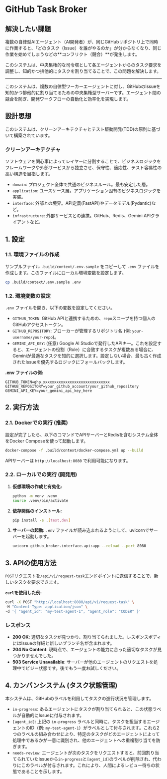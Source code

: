 # GitHub Task Broker

## 解決したい課題

複数の自律型AIエージェント（AI開発者）が、同じGitHubリポジトリ上で同時に作業すると、「どのタスク（Issue）を誰がやるのか」が分からなくなり、同じ作業を始めてしまうなどの**コンフリクト（競合）**が発生します。

このシステムは、中央集権的な司令塔として各エージェントからのタスク要求を調整し、知的かつ排他的にタスクを割り当てることで、この問題を解決します。

---

このシステムは、複数の自律型ワーカーエージェントに対し、GitHubのIssueを知的かつ排他的に割り当てるための中央集権型サーバーです。エージェント間の競合を防ぎ、開発ワークフローの自動化と効率化を実現します。

## 設計思想

このシステムは、クリーンアーキテクチャとテスト駆動開発(TDD)の原則に基づいて構築されています。

### クリーンアーキテクチャ

ソフトウェアを関心事によってレイヤーに分割することで、ビジネスロジックをフレームワークや外部サービスから独立させ、保守性、適応性、テスト容易性の高い構造を目指します。

-   `domain`: プロジェクト全体で共通のビジネスルール。最も安定した層。
-   `application`: ユースケース層。アプリケーション固有のビジネスロジックを実装。
-   `interface`: 外部との境界。API定義(FastAPI)やデータモデル(Pydantic)など。
-   `infrastructure`: 外部サービスとの連携。GitHub、Redis、Gemini APIクライアントなど。

## 1. 設定

### 1.1. 環境ファイルの作成

サンプルファイル `.build/context/.env.sample` をコピーして `.env` ファイルを作成します。このファイルにローカル環境変数を設定します。

```bash
cp .build/context/.env.sample .env
```

### 1.2. 環境変数の設定

`.env` ファイルを開き、以下の変数を設定してください。

-   `GITHUB_TOKEN`: GitHub APIと連携するための、`repo`スコープを持つ個人のGitHubアクセストークン。
-   `GITHUB_REPOSITORY`: ブローカーが管理するリポジトリ名 (例: `your-username/your-repo`)。
-   `GEMINI_API_KEY`: (任意) Google AI Studioで発行したAPIキー。これを設定すると、エージェントの役割（Role）に合致するタスクが複数ある場合に、Geminiが最適なタスクを知的に選択します。設定しない場合、最も古く作成されたIssueを優先するロジックにフォールバックします。

**.env ファイルの例:**
```
GITHUB_TOKEN=ghp_xxxxxxxxxxxxxxxxxxxxxxxxxxxxxx
GITHUB_REPOSITORY=your_github_account/your_github_repository
GEMINI_API_KEY=your_gemini_api_key_here
```


## 2. 実行方法

### 2.1. Dockerでの実行 (推奨)

設定が完了したら、以下のコマンドでAPIサーバーとRedisを含むシステム全体をDocker Composeを使って起動します。

```bash
docker-compose -f .build/context/docker-compose.yml up --build
```

APIサーバーは `http://localhost:8080` で利用可能になります。

### 2.2. ローカルでの実行 (開発用)

1.  **仮想環境の作成と有効化:**
    ```bash
    python -m venv .venv
    source .venv/bin/activate
    ```

2.  **依存関係のインストール:**
    ```bash
    pip install -e .[test,dev]
    ```

3.  **サーバーの起動:**
    `.env` ファイルが読み込まれるようにして、uvicornでサーバーを起動します。
    ```bash
    uvicorn github_broker.interface.api:app --reload --port 8080
    ```

## 3. APIの使用方法

`POST`リクエストを`/api/v1/request-task`エンドポイントに送信することで、新しいタスクを要求できます。

**`curl`を使用した例:**

```bash
curl -X POST "http://localhost:8080/api/v1/request-task" \
-H "Content-Type: application/json" \
-d '{ "agent_id": "my-test-agent-1", "agent_role": "CODER" }'
```

### レスポンス

-   **200 OK**: 適切なタスクが見つかり、割り当てられました。レスポンスボディにはIssueの詳細と新しいブランチ名が含まれます。
-   **204 No Content**: 現時点で、エージェントの能力に合った適切なタスクが見つかりませんでした。
-   **503 Service Unavailable**: サーバーが他のエージェントのリクエストを処理中でビジー状態です。後でもう一度お試しください。

## 4. カンバンシステム (タスク状態管理)

本システムは、GitHubのラベルを利用してタスクの進行状況を管理します。

-   `in-progress`: あるエージェントにタスクが割り当てられると、この状態ラベルが自動的にIssueに付与されます。
-   `[agent_id]`: 上記の `in-progress` ラベルと同時に、タスクを担当するエージェントのID（例: `my-test-agent-1`）がラベルとして付与されます。これら2つのラベルの組み合わせにより、特定のタスクがどのエージェントによって処理中であるかが一意に識別され、他のエージェントへの重複割り当てを防ぎます。
-   `needs-review`: エージェントが次のタスクをリクエストすると、前回割り当てられていたIssueから`in-progress`と`[agent_id]`のラベルが削除され、代わりにこのラベルが付与されます。これにより、人間によるレビュー待ちの状態であることを示します。
